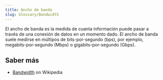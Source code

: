 ```yaml
---
title: Ancho de banda
slug: Glossary/Bandwidth
---
```


El ancho de banda es la medida de cuanta información puede pasar a través de una conexión de datos en un momento dado. El ancho de banda suele medirse en múltipos de bits-por-segundo (bps), por ejemplo, megabits-por-segundo (Mbps) o gigabits-por-segundo (Gbps).

## Saber más

- [Bandwidth](https://es.wikipedia.org/wiki/Bandwidth) on Wikipedia
